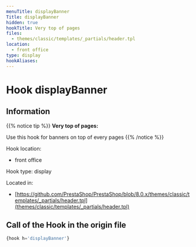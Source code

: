 ```yaml
---
menuTitle: displayBanner
Title: displayBanner
hidden: true
hookTitle: Very top of pages
files:
  - themes/classic/templates/_partials/header.tpl
location:
  - front office
type: display
hookAliases:
---
```


# Hook displayBanner

## Information

{{% notice tip %}}
**Very top of pages:** 

Use this hook for banners on top of every pages
{{% /notice %}}

Hook location:
  - front office

Hook type: display

Located in: 
  - [https://github.com/PrestaShop/PrestaShop/blob/8.0.x/themes/classic/templates/_partials/header.tpl](themes/classic/templates/_partials/header.tpl)

## Call of the Hook in the origin file

```php
{hook h='displayBanner'}
```